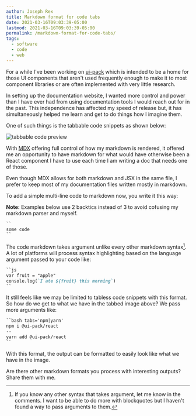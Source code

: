 ```yaml
---
author: Joseph Rex
title: Markdown format for code tabs
date: 2021-03-16T09:03:39-05:00
lastmod: 2021-03-16T09:03:39-05:00
permalink: /markdown-format-for-code-tabs/
tags:
  - software
  - code
  - web
---
```

For a while I've been working on [ui-pack][1] which is intended to be a
home for those UI components that aren't used frequently enough to make
it to most component libraries or are often implemented with very little
research.
<!--more-->

In setting up the documentation website, I wanted more control and power
than I have ever had from using documentation tools I would reach out
for in the past. This independence has affected my speed of release but,
it has simultaneously helped me learn and get to do things how I imagine
them.

One of such things is the tabbable code snippets as shown below:

![tabbable code preview](https://res.cloudinary.com/strich/image/upload/v1615911710/71ffd4a1f79b2ae6d30989dc2dbca6d3_qvevwn.gif)

With [MDX][2] offering full control of how my markdown is rendered, it offered
me an opportunity to have markdown for what would have otherwise been a React
component I have to use each time I am writing a doc that needs one of those.

Even though MDX allows for both markdown and JSX in the same file, I prefer to
keep most of my documentation files written mostly in markdown.

To add a simple multi-line code to markdown now, you write it this way:

<p class="note">
<strong>Note:</strong> Examples below use 2 backtics instead of 3 to avoid cofusing
my markdown parser and myself.
</p>

```md
``
some code
``
```

The code markdown takes argument unlike every other markdown syntax[^1]. A lot of platforms
will process syntax highlighting based on the language argument passed to your code like:

```md
``js
var fruit = "apple"
console.log(`I ate ${fruit} this morning`)
``
```

It still feels like we may be limited to tabless code snippets with this format. So how do we
get to what we have in the tabbed image above? We pass more arguments like:

```md
``bash tabs='npm|yarn'
npm i @ui-pack/react
--
yarn add @ui-pack/react
``
```

With this format, the output can be formatted to easily look like what we have in the image.

Are there other markdown formats you process with interesting outputs? Share them with me.


[^1]: If you know any other syntax that takes argument, let me know in the comments. I want
to be able to do more with blockquotes but I haven't found a way to pass arguments to them.

[1]: https://ui-pack.js.org/docs/intro/principles
[2]: https://mdxjs.com